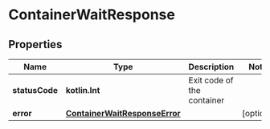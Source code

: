 
# ContainerWaitResponse

## Properties
Name | Type | Description | Notes
------------ | ------------- | ------------- | -------------
**statusCode** | **kotlin.Int** | Exit code of the container |
**error** | [**ContainerWaitResponseError**](ContainerWaitResponseError.md) |  |  [optional]



